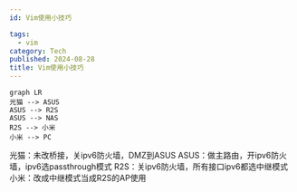 ```yaml
---
id: Vim使用小技巧

tags:
  - vim
category: Tech
published: 2024-08-28
title: Vim使用小技巧
---
```

```mermaid
graph LR
光猫 --> ASUS
ASUS --> R2S
ASUS --> NAS
R2S --> 小米
小米 --> PC
```

光猫：未改桥接，关ipv6防火墙，DMZ到ASUS
ASUS：做主路由，开ipv6防火墙，ipv6选passthrough模式
R2S：关ipv6防火墙，所有接口ipv6都选中继模式
小米：改成中继模式当成R2S的AP使用